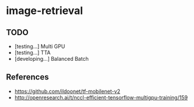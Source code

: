 # image-retrieval


## TODO
- [testing...] Multi GPU
- [testing...] TTA
- [developing...] Balanced Batch

## References
- https://github.com/ildoonet/tf-mobilenet-v2
- http://openresearch.ai/t/nccl-efficient-tensorflow-multigpu-training/159